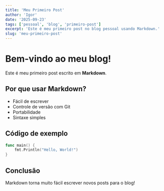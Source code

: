 ```yaml
---
title: 'Meu Primeiro Post'
author: 'Igor'
date: '2025-09-23'
tags: ['pessoal', 'blog', 'primeiro-post']
excerpt: 'Este é meu primeiro post no blog pessoal usando Markdown.'
slug: 'meu-primeiro-post'
---
```


# Bem-vindo ao meu blog!

Este é meu primeiro post escrito em **Markdown**.

## Por que usar Markdown?

- Fácil de escrever
- Controle de versão com Git
- Portabilidade
- Sintaxe simples

## Código de exemplo

```go
func main() {
    fmt.Println("Hello, World!")
}
```

## Conclusão

Markdown torna muito fácil escrever novos posts para o blog!
